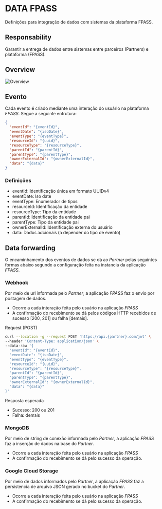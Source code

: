 # DATA FPASS

Definições para integração de dados com sistemas da plataforma FPASS.

## Responsability

Garantir a entrega de dados entre sistemas entre parceiros (Partners) e plataforma (FPASS).

## Overview

![Overview](https://www.plantuml.com/plantuml/proxy?cache=no&src=https://raw.githubusercontent.com/holding-fpass/data-provider-sdk/main/uml/data-overview-v2.0.0.iuml)

## Evento

Cada evento é criado mediante uma interação do usuário na plataforma _FPASS_. Segue a seguinte entrutura:

```json
{
  "eventId": "{eventId}",
  "eventDate": "{isoDate}",
  "eventType": "{eventType}",
  "resourceId": "{uuid}",
  "resourceType": "{resourceType}",
  "parentId": "{parentId}",
  "parentType": "{parentType}",
  "ownerExternalId": "{ownerExternalId}",
  "data": "{data}"
}
```

### Definições

- eventId: Identificação única em formato UUIDv4
- eventDate: Iso date
- eventType: Enumerador de tipos
- resourceId: Identificação da entidade
- resourceType: Tipo da entidade
- parentId: Identificação da entidade pai
- parentType: Tipo da entidade pai
- ownerExternalId: Identificação externa do usuário
- data: Dados adcionais (a depender do tipo de evento)

## Data forwarding

O encaminhamento dos eventos de dados se dá ao _Partner_ pelas seguintes formas abaixo segundo a configuração feita na instancia da aplicação _FPASS_.

### Webhook

Por meio de url informada pelo _Partner_, a aplicação _FPASS_ faz o envio por postagem de dados.

- Ocorre a cada interação feita pelo usuário na aplicação _FPASS_
- A confirmação do recebimento se dá pelos códigos HTTP recebidos de sucesso [200, 201] ou falha [demais].

Request (POST)

```bash
curl --location -g --request POST 'https://api.{partner}.com/jwt' \
--header 'Content-Type: application/json' \
--data-raw '{
  "eventId": "{eventId}",
  "eventDate": "{isoDate}",
  "eventType": "{eventType}",
  "resourceId": "{uuid}",
  "resourceType": "{resourceType}",
  "parentId": "{parentId}",
  "parentType": "{parentType}",
  "ownerExternalId": "{ownerExternalId}",
  "data": "{data}"
}'
```

Resposta esperada

- Sucesso: 200 ou 201
- Falha: demais

### MongoDB

Por meio de string de conexão informada pelo _Partner_, a aplicação _FPASS_ faz a inserção de dados na base do _Partner_.

- Ocorre a cada interação feita pelo usuário na aplicação _FPASS_
- A confirmação do recebimento se dá pelo sucesso da operação.

### Google Cloud Storage

Por meio de dados informados pelo _Partner_, a aplicação _FPASS_ faz a persistencia de arquivo JSON gerado no bucket do _Partner_.

- Ocorre a cada interação feita pelo usuário na aplicação _FPASS_
- A confirmação do recebimento se dá pelo sucesso da operação.
